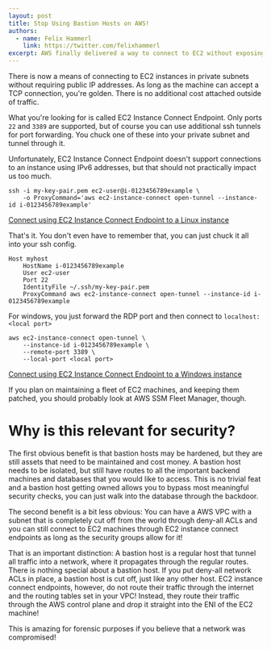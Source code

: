 ```yaml
---
layout: post
title: Stop Using Bastion Hosts on AWS!
authors:
  - name: Felix Hammerl
    link: https://twitter.com/felixhammerl
excerpt: AWS finally delivered a way to connect to EC2 without exposing a public IPv4 address ...
---
```


There is now a means of connecting to EC2 instances in private subnets without requiring public IP addresses. As long as the machine can accept a TCP connection, you're golden. There is no additional cost attached outside of traffic.

What you're looking for is called EC2 Instance Connect Endpoint. Only ports `22` and `3389` are supported, but of course you can use additional ssh tunnels for port forwarding. You chuck one of these into your private subnet and tunnel through it.

Unfortunately, EC2 Instance Connect Endpoint doesn't support connections to an instance using IPv6 addresses, but that should not practically impact us too much.

```
ssh -i my-key-pair.pem ec2-user@i-0123456789example \
    -o ProxyCommand='aws ec2-instance-connect open-tunnel --instance-id i-0123456789example'
```

[Connect using EC2 Instance Connect Endpoint to a Linux instance](https://docs.aws.amazon.com/AWSEC2/latest/UserGuide/connect-using-eice.html)

That's it. You don't even have to remember that, you can just chuck it all into your ssh config.

```
Host myhost
    HostName i-0123456789example
    User ec2-user
    Port 22
    IdentityFile ~/.ssh/my-key-pair.pem
    ProxyCommand aws ec2-instance-connect open-tunnel --instance-id i-0123456789example
```

For windows, you just forward the RDP port and then connect to `localhost:<local port>`

```
aws ec2-instance-connect open-tunnel \
    --instance-id i-0123456789example \
    --remote-port 3389 \
    --local-port <local port>
```

[Connect using EC2 Instance Connect Endpoint to a Windows instance](https://docs.aws.amazon.com/AWSEC2/latest/WindowsGuide/connect-using-eice.html#eic-connect-using-rdp)

If you plan on maintaining a fleet of EC2 machines, and keeping them patched, you should probably look at AWS SSM Fleet Manager, though. 

# Why is this relevant for security?

The first obvious benefit is that bastion hosts may be hardened, but they are still assets that need to be maintained and cost money. A bastion host needs to be isolated, but still have routes to all the important backend machines and databases that you would like to access. This is no trivial feat and a bastion host getting owned allows you to bypass most meaningful security checks, you can just walk into the database through the backdoor.

The second benefit is a bit less obvious: You can have a AWS VPC with a subnet that is completely cut off from the world through deny-all ACLs and you can still connect to EC2 machines through EC2 instance connect endpoints as long as the security groups allow for it!

That is an important distinction: A bastion host is a regular host that tunnel all traffic into a network, where it propagates through the regular routes. There is nothing special about a bastion host. If you put deny-all network ACLs in place, a bastion host is cut off, just like any other host. EC2 instance connect endpoints, however, do not route their traffic through the internet and the routing tables set in your VPC! Instead, they route their traffic through the AWS control plane and drop it straight into the ENI of the EC2 machine! 

This is amazing for forensic purposes if you believe that a network was compromised!

